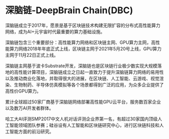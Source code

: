 # 深脑链-DeepBrain Chain(DBC)

深脑链成立于2017年，愿景是基于区块链技术构建无限扩容的分布式高性能算力网络，成为AI+元宇宙时代最重要的算力基础设施。

深脑链包含三个重要部分：高性能算力网络和区块链主网、GPU算力主网，高性能算力网络2018年年底正式上线，区块链主网于2021年5月20号上线，GPU算力主网于11月22日正式上线。

深脑链主网基于波卡Substrate开发，深脑链也是区块链行业极少数实现大规模落地的高性能计算项目，深脑链成立之日起一直致力于提升深脑链算力网络的易用性以及推动商业化落地，并取得很大的进展，在区块链、人工智能、云游戏、视觉渲染、生物制药、半导体仿真模拟等各个场景都得到广泛的应用，为众多企业提供了高性价GPU算力。

累计全球超过50家厂商基于深脑链网络部署高性能GPU云平台，服务数百家企业以及数万AI开发者群体。

哈工大AI评测SMP2017中文人机对话评测企业界第一名，有超过30家国内顶级人工智能领域团队参赛；硅谷设有人工智能和区块链研究中心，进行区块链科技和人工智能方面的前沿研究。

